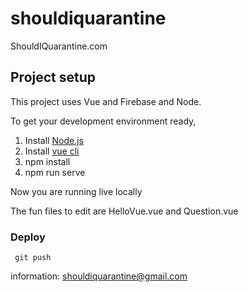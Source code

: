 # shouldiquarantine

ShouldIQuarantine.com

## Project setup

This project uses Vue and Firebase and Node.

To get your development environment ready,

1) Install [Node.js](https://nodejs.org/en/)
1) Install [vue cli](https://cli.vuejs.org/)
3) npm install
5) npm run serve

Now you are running live locally

The fun files to edit are HelloVue.vue and Question.vue

### Deploy

```
 git push
 ```

information: shouldiquarantine@gmail.com
